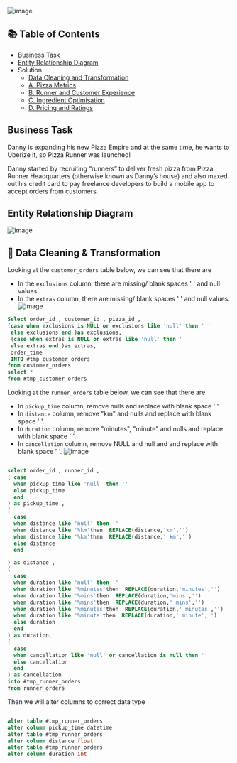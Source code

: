 ![image](https://github.com/omarkhalled/8-Week-SQL-Challenge/assets/90888020/4cd8f152-d005-40ef-93b1-1f6cd96ff8dd)

## 📚 Table of Contents
- [Business Task](#business-task)
- [Entity Relationship Diagram](#entity-relationship-diagram)
- Solution
  - [Data Cleaning and Transformation](#-data-cleaning--transformation)
  - [A. Pizza Metrics](#a-pizza-metrics)
  - [B. Runner and Customer Experience](#b-runner-and-customer-experience)
  - [C. Ingredient Optimisation](#c-ingredient-optimisation)
  - [D. Pricing and Ratings](#d-pricing-and-ratings)
 
## Business Task
Danny is expanding his new Pizza Empire and at the same time, he wants to Uberize it, so Pizza Runner was launched!

Danny started by recruiting “runners” to deliver fresh pizza from Pizza Runner Headquarters (otherwise known as Danny’s house) and also maxed out his credit card to pay freelance developers to build a mobile app to accept orders from customers. 

## Entity Relationship Diagram
![image](https://github.com/omarkhalled/8-Week-SQL-Challenge/assets/90888020/46c510bd-f676-4152-a2ca-d7b0a3df7462)

## 🧼 Data Cleaning & Transformation

Looking at the `customer_orders` table below, we can see that there are
- In the `exclusions` column, there are missing/ blank spaces ' ' and null values. 
- In the `extras` column, there are missing/ blank spaces ' ' and null values.
![image](https://github.com/omarkhalled/8-Week-SQL-Challenge/assets/90888020/8b432b53-4756-4ed1-a968-b2c716fcd304)

````sql
Select order_id , customer_id , pizza_id ,
(case when exclusions is NULL or exclusions like 'null' then ' '
 else exclusions end )as exclusions,
 (case when extras is NULL or extras like 'null' then ' '
 else extras end )as extras,
 order_time
 INTO #tmp_customer_orders
from customer_orders
select *
from #tmp_customer_orders
`````

Looking at the `runner_orders` table below, we can see that there are
- In `pickup_time` column, remove nulls and replace with blank space ' '.
- In `distance` column, remove "km" and nulls and replace with blank space ' '.
- In `duration` column, remove "minutes", "minute" and nulls and replace with blank space ' '.
- In `cancellation` column, remove NULL and null and and replace with blank space ' '.
![image](https://github.com/omarkhalled/8-Week-SQL-Challenge/assets/90888020/2926b53f-c14d-40a0-b657-983799fb7462)

````sql

select order_id , runner_id ,
( case
  when pickup_time like 'null' then ''
  else pickup_time
  end
) as pickup_time ,
(
  case
  when distance like 'null' then ''
  when distance like '%km'then  REPLACE(distance,'km','')
  when distance like '%km'then  REPLACE(distance,' km','')
  else distance
  end

) as distance ,
(
  case
  when duration like 'null' then ''
  when duration like '%minutes'then  REPLACE(duration,'minutes','')
  when duration like '%mins'then  REPLACE(duration,'mins','')
  when duration like '%mins'then  REPLACE(duration,' mins','')
  when duration like '%minutes'then  REPLACE(duration,' minutes','')
  when duration like '%minute'then  REPLACE(duration,' minute','')
  else duration
  end
) as duration,
(
  case
  when cancellation like 'null' or cancellation is null then ''
  else cancellation
  end
) as cancellation
into #tmp_runner_orders
from runner_orders
`````

Then we will alter columns to correct data type

````sql

alter table #tmp_runner_orders
alter column pickup_time datetime
alter table #tmp_runner_orders
alter column distance float
alter table #tmp_runner_orders
alter column duration int

`````




